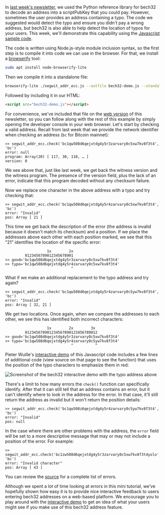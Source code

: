 In [last week's newsletter][Newsletter #40 bech32], we used the Python
reference library for bech32 to decode an address into a scriptPubKey
that you could pay.  However, sometimes the user provides an address
containing a typo.  The code we suggested would detect the typo and
ensure you didn't pay a wrong address, but bech32 is also able to help
detect the location of typos for your users.  This week, we'll
demonstrate this capability using the [Javascript sample code][].

The code is written using Node.js-style module inclusion syntax, so the
first step is to compile it into code we can use in the browser.  For
that, we install a [browserify][] tool:

```bash
sudo apt install node-browserify-lite
```

Then we compile it into a standalone file:

```bash
browserify-lite ./segwit_addr_ecc.js --outfile bech32-demo.js --standalone segwit_addr_ecc
```

Followed by including it in our HTML:

```html
<script src="bech32-demo.js"></script>
```

For convenience, we've included that file on the [web
version][Newsletter #41 bech32] of this newsletter, so you can follow along
with the rest of this example by simply opening the developer console in
your web browser.  Let's start by checking a valid address.  Recall from
last week that we provide the network identifier when checking an
address (`bc` for Bitcoin mainnet):

```text
>> segwit_addr_ecc.check('bc1qw508d6qejxtdg4y5r3zarvary0c5xw7kv8f3t4', 'bc')
error: null
program: Array(20) [ 117, 30, 118, … ]
version: 0
```

We see above that, just like last week, we get back the witness version
and the witness program.  The presence of the version field, plus the
lack of an error, indicate that this program decoded without any
checksum failure.

Now we replace one character in the above address with a typo and try
checking that:

```text
>> segwit_addr_ecc.check('bc1qw508d6qejxtdg4y5r4zarvary0c5xw7kv8f3t4', 'bc')
error: "Invalid"
pos: Array [ 21 ]
```

This time we get back the description of the error (the address is
invalid because it doesn't match its checksum) and a position.  If we
place the addresses above each other with each position marked, we see
that this "21" identifies the location of the specific error:

```text
                   1x        2x
         0123456789012345678901
>> good='bc1qw508d6qejxtdg4y5r3zarvary0c5xw7kv8f3t4'
>> typo='bc1qw508d6qejxtdg4y5r4zarvary0c5xw7kv8f3t4'
                              ^
```

What if we make an additional replacement to the typo address and try
again?

```text
>> segwit_addr_ecc.check('bc1qw508d6qejxtdg4y5r4zarvary0c5yw7kv8f3t4', 'bc')
error: "Invalid"
pos: Array [ 32, 21 ]
```

We get two locations.  Once again, when we compare the addresses to
each other, we see this has identified both incorrect characters:

```text
                   1x        2x        3x
         012345678901234567890123456789012
>> good='bc1qw508d6qejxtdg4y5r3zarvary0c5xw7kv8f3t4'
>> typo='bc1qw508d6qejxtdg4y5r4zarvary0c5yw7kv8f3t4'
                              ^          ^
```

Pieter Wuille's [interactive demo][] of this Javascript code includes
a few lines of additional code (view source on that page to see the
function) that uses the position of the typo characters to emphasize
them in red:

![Screenshot of the bech32 interactive demo with the typo address above](/img/posts/2019-04-bech32-demo.png)

There's a limit to how many errors the `check()` function can specifically identify.
After that it can still tell that an address contains an error, but it
can't identify where to look in the address for the error.  In that
case, it'll still return the address as invalid but it won't return the
position details:

```text
>> segwit_addr_ecc.check('bc1qw508z6qejxtdg4y5r4zarvary0c5yw7kv8f3t4', 'bc')
error: "Invalid"
pos: null
```

In the case where there are other problems with the address, the `error`
field will be set to a more descriptive message that may or may not
include a position of the error.  For example:

```text
>> segwit_addr_ecc.check('bc1zw508d6qejxtdg4y5r3zarvary0c5xw7kv8f3t4yolo', 'bc')
error: "Invalid character"
pos: Array [ 43 ]
```

You can review the [source][bech32 errors] for a complete list of
errors.

Although we spent a lot of time looking at errors in this mini tutorial,
we've hopefully shown how easy it is to provide nice interactive
feedback to users entering bech32 addresses on a web-based platform.  We
encourage you to play around with the [interactive demo][] to get an
idea of what your users might see if you make use of this bech32 address
feature.

<script src="/misc/bech32-demo.js"></script>
[browserify]: http://browserify.org/
[javascript sample code]: https://github.com/sipa/bech32/tree/master/ecc/javascript
[interactive demo]: http://bitcoin.sipa.be/bech32/demo/demo.html
[bech32 errors]: https://github.com/sipa/bech32/blob/master/ecc/javascript/segwit_addr_ecc.js#L54
[newsletter #40 bech32]: /en/newsletters/2019/04/02/#bech32-sending-support
[newsletter #41 bech32]: /en/newsletters/2019/04/09/#bech32-sending-support
